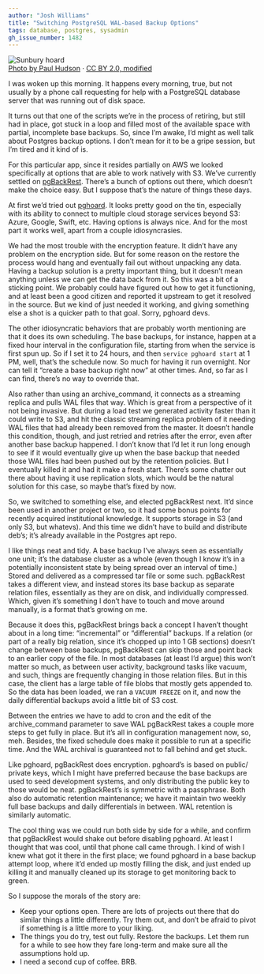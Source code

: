 ```yaml
---
author: "Josh Williams"
title: "Switching PostgreSQL WAL-based Backup Options"
tags: database, postgres, sysadmin
gh_issue_number: 1482
---
```


<img src="/blog/2019/01/03/switching-postgresql-wal-based-backup-options/image-0.jpg" alt="Sunbury hoard" /><br><a href="https://www.flickr.com/photos/pahudson/4911869716/">Photo by Paul Hudson</a> · <a href="https://www.flickr.com/photos/pahudson/4911869716/">CC BY 2.0, modified</a>

I was woken up this morning. It happens every morning, true, but not usually by a phone call requesting for help with a PostgreSQL database server that was running out of disk space.

It turns out that one of the scripts we’re in the process of retiring, but still had in place, got stuck in a loop and filled most of the available space with partial, incomplete base backups. So, since I’m awake, I’d might as well talk about Postgres backup options. I don’t mean for it to be a gripe session, but I’m tired and it kind of is.

For this particular app, since it resides partially on AWS we looked specifically at options that are able to work natively with S3. We’ve currently settled on [pgBackRest](https://pgbackrest.org/). There’s a bunch of options out there, which doesn’t make the choice easy. But I suppose that’s the nature of things these days.

At first we’d tried out [pghoard](https://github.com/aiven/pghoard). It looks pretty good on the tin, especially with its ability to connect to multiple cloud storage services beyond S3: Azure, Google, Swift, etc. Having options is always nice. And for the most part it works well, apart from a couple idiosyncrasies.

We had the most trouble with the encryption feature. It didn’t have any problem on the encryption side. But for some reason on the restore the process would hang and eventually fail out without unpacking any data. Having a backup solution is a pretty important thing, but it doesn’t mean anything unless we can get the data back from it. So this was a bit of a sticking point. We probably could have figured out how to get it functioning, and at least been a good citizen and reported it upstream to get it resolved in the source. But we kind of just needed it working, and giving something else a shot is a quicker path to that goal. Sorry, pghoard devs.

The other idiosyncratic behaviors that are probably worth mentioning are that it does its own scheduling. The base backups, for instance, happen at a fixed hour interval in the configuration file, starting from when the service is first spun up. So if I set it to 24 hours, and then `service pghoard start` at 1 PM, well, that’s the schedule now. So much for having it run overnight. Nor can tell it “create a base backup right now” at other times. And, so far as I can find, there’s no way to override that.

Also rather than using an archive\_command, it connects as a streaming replica and pulls WAL files that way. Which is great from a perspective of it not being invasive. But during a load test we generated activity faster than it could write to S3, and hit the classic streaming replica problem of it needing WAL files that had already been removed from the master. It doesn’t handle this condition, though, and just retried and retries after the error, even after another base backup happened. I don’t know that I’d let it run long enough to see if it would eventually give up when the base backup that needed those WAL files had been pushed out by the retention policies. But I eventually killed it and had it make a fresh start. There’s some chatter out there about having it use replication slots, which would be the natural solution for this case, so maybe that’s fixed by now.

So, we switched to something else, and elected pgBackRest next. It’d since been used in another project or two, so it had some bonus points for recently acquired institutional knowledge. It supports storage in S3 (and only S3, but whatevs). And this time we didn’t have to build and distribute deb’s; it’s already available in the Postgres apt repo.

I like things neat and tidy. A base backup I’ve always seen as essentially one unit; it’s the database cluster as a whole (even though I know it’s in a potentially inconsistent state by being spread over an interval of time.) Stored and delivered as a compressed tar file or some such. pgBackRest takes a different view, and instead stores its base backup as separate relation files, essentially as they are on disk, and individually compressed. Which, given it’s something I don’t have to touch and move around manually, is a format that’s growing on me.

Because it does this, pgBackRest brings back a concept I haven’t thought about in a long time: “incremental” or “differential” backups. If a relation (or part of a really big relation, since it’s chopped up into 1 GB sections) doesn’t change between base backups, pgBackRest can skip those and point back to an earlier copy of the file. In most databases (at least I’d argue) this won’t matter so much, as between user activity, background tasks like vacuum, and such, things are frequently changing in those relation files. But in this case, the client has a large table of file blobs that mostly gets appended to. So the data has been loaded, we ran a `VACUUM FREEZE` on it, and now the daily differential backups avoid a little bit of S3 cost.

Between the entries we have to add to cron and the edit of the archive\_command parameter to save WAL pgBackRest takes a couple more steps to get fully in place. But it’s all in configuration management now, so, meh. Besides, the fixed schedule does make it possible to run at a specific time. And the WAL archival is guaranteed not to fall behind and get stuck.

Like pghoard, pgBackRest does encryption. pghoard’s is based on public/​private keys, which I might have preferred because the base backups are used to seed development systems, and only distributing the public key to those would be neat. pgBackRest’s is symmetric with a passphrase. Both also do automatic retention maintenance; we have it maintain two weekly full base backups and daily differentials in between. WAL retention is similarly automatic.

The cool thing was we could run both side by side for a while, and confirm that pgBackRest would shake out before disabling pghoard. At least I thought that was cool, until that phone call came through. I kind of wish I knew what got it there in the first place; we found pghoard in a base backup attempt loop, where it’d ended up mostly filling the disk, and just ended up killing it and manually cleaned up its storage to get monitoring back to green.

So I suppose the morals of the story are:

- Keep your options open. There are lots of projects out there that do similar things a little differently. Try them out, and don’t be afraid to pivot if something is a little more to your liking.
- The things you do try, test out fully. Restore the backups. Let them run for a while to see how they fare long-term and make sure all the assumptions hold up.
- I need a second cup of coffee. BRB.

